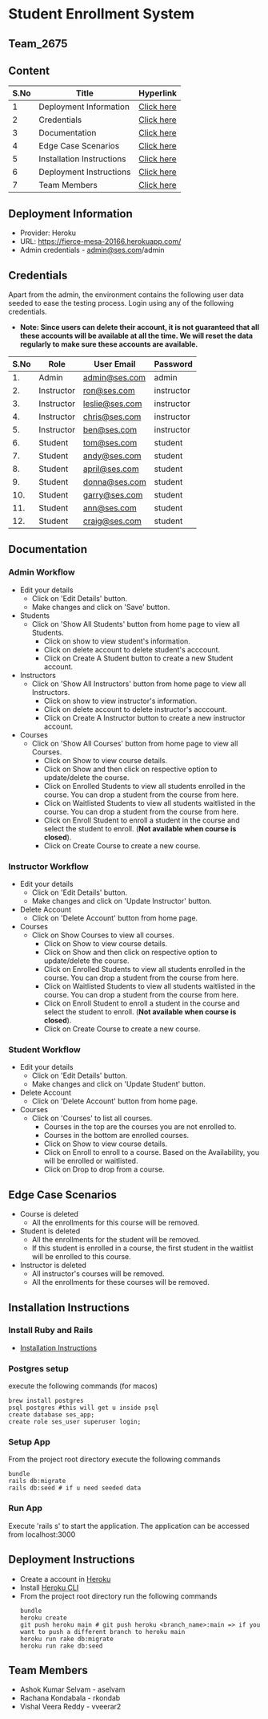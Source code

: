 # Student Enrollment System
## Team_2675

## Content

| S.No | Title | Hyperlink |
| - | - | - |
| 1 | Deployment Information | [Click here](#deployment-information) |
| 2 | Credentials | [Click here](#credentials) |
| 3 | Documentation | [Click here](#documentation) |
| 4 | Edge Case Scenarios | [Click here](#edge-case-scenarios) |
| 5 | Installation Instructions | [Click here](#installation-instructions) |
| 6 | Deployment Instructions | [Click here](#deployment-instructions) |
| 7 | Team Members | [Click here](#team-members) |


## Deployment Information
- Provider: Heroku
- URL: https://fierce-mesa-20166.herokuapp.com/
- Admin credentials - admin@ses.com/admin

## Credentials

Apart from the admin, the environment contains the following user data seeded to ease the testing process.
Login using any of the following credentials.
- **Note: Since users can delete their account, it is not guaranteed that all these accounts will be available at all the time. We will reset the data regularly to make sure these accounts are available.**

| S.No | Role | User Email | Password | 
|-|-|-|-|
| 1. | Admin | admin@ses.com | admin |
| 2. | Instructor | ron@ses.com | instructor |
| 3. | Instructor | leslie@ses.com | instructor |
| 4. | Instructor | chris@ses.com | instructor |
| 5. | Instructor | ben@ses.com | instructor |
| 6. | Student | tom@ses.com | student |
| 7. | Student | andy@ses.com | student |
| 8. | Student | april@ses.com | student |
| 9. | Student | donna@ses.com | student |
| 10. | Student | garry@ses.com | student |
| 11. | Student | ann@ses.com | student |
| 12. | Student | craig@ses.com | student |


## Documentation

### Admin Workflow

  - Edit your details
    + Click on 'Edit Details' button.
    + Make changes and click on 'Save' button.
  - Students
    + Click on 'Show All Students' button from home page to view all Students.
      * Click on show to view student's information.
      * Click on delete account to delete student's acccount.
      * Click on Create A Student button to create a new Student account.
  - Instructors 
    + Click on 'Show All Instructors' button from home page to view all Instructors.
      * Click on show to view instructor's information.
      * Click on delete account to delete instructor's acccount.
      * Click on Create A Instructor button to create a new instructor account.
  - Courses
    + Click on 'Show All Courses' button from home page to view all Courses.
      * Click on Show to view course details.
      * Click on Show and then click on respective option to update/delete the course.
      * Click on Enrolled Students to view all students enrolled in the course. You can drop a student from the course from here.
      * Click on Waitlisted Students to view all students waitlisted in the course. You can drop a student from the course from here.
      * Click on Enroll Student to enroll a student in the course and select the student to enroll. (**Not available when course is closed**).
      * Click on Create Course to create a new course.

### Instructor Workflow
  - Edit your details
    + Click on 'Edit Details' button.
    + Make changes and click on 'Update Instructor' button.
  - Delete Account
    + Click on 'Delete Account' button from home page.
  - Courses
    + Click on Show Courses to view all courses.
      * Click on Show to view course details.
      * Click on Show and then click on respective option to update/delete the course.
      * Click on Enrolled Students to view all students enrolled in the course. You can drop a student from the course from here.
      * Click on Waitlisted Students to view all students waitlisted in the course. You can drop a student from the course from here.
      * Click on Enroll Student to enroll a student in the course and select the student to enroll. (**Not available when course is closed**).
      * Click on Create Course to create a new course.

### Student Workflow
  - Edit your details
    + Click on 'Edit Details' button.
    + Make changes and click on 'Update Student' button.
  - Delete Account
    + Click on 'Delete Account' button from home page.
  - Courses
    + Click on 'Courses' to list all courses. 
      * Courses in the top are the courses you are not enrolled to. 
      * Courses in the bottom are enrolled courses.
      * Click on Show to view course details.
      * Click on Enroll to enroll to a course. Based on the Availability, you will be enrolled or waitlisted.
      * Click on Drop to drop from a course.
    
## Edge Case Scenarios
  - Course is deleted
    + All the enrollments for this course will be removed.
  - Student is deleted
    + All the enrollments for the student will be removed.
    + If this student is enrolled in a course, the first student in the waitlist will be enrolled to this course.
  - Instructor is deleted
    + All instructor's courses will be removed.
    + All the enrollments for these courses will be removed.
  

## Installation Instructions

### Install Ruby and Rails
  - [Installation Instructions](https://guides.rubyonrails.org/v5.1/getting_started.html)

### Postgres setup

execute the following commands (for macos)
```
brew install postgres
psql postgres #this will get u inside psql
create database ses_app;
create role ses_user superuser login;
```

### Setup App

From the project root directory execute the following commands

```
bundle
rails db:migrate
rails db:seed # if u need seeded data
```

### Run App

Execute 'rails s' to start the application.
The application can be accessed from localhost:3000

## Deployment Instructions

  - Create a account in [Heroku](https://signup.heroku.com/login)
  - Install [Heroku CLI](https://devcenter.heroku.com/articles/heroku-cli)
  - From the project root directory run the following commands
    ```
    bundle
    heroku create
    git push heroku main # git push heroku <branch_name>:main => if you want to push a different branch to heroku main
    heroku run rake db:migrate
    heroku run rake db:seed
    ```

## Team Members

  - Ashok Kumar Selvam - aselvam
  - Rachana Kondabala - rkondab
  - Vishal Veera Reddy - vveerar2



